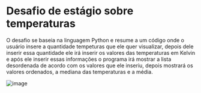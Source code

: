 # Desafio de estágio sobre temperaturas

O desafio se baseia na linguagem Python e resume a um código onde o usuário insere a quantidade tempeturas que ele quer visualizar, depois dele inserir essa quantidade ele irá inserir os valores das temperaturas em Kelvin e após ele inserir essas informações o programa irá mostrar a lista desordenada de acordo com os valores que ele inseriu, depois mostrará os valores ordenados, a mediana das temperaturas e a média.

![image](https://user-images.githubusercontent.com/89258381/174699588-ab8e5462-1bf8-448d-9c96-36aae9e89b46.png)
